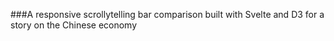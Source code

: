 ###A responsive scrollytelling bar comparison built with Svelte and D3 for a story on the Chinese economy
